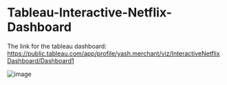 # Tableau-Interactive-Netflix-Dashboard

The link for the tableau dashboard:
https://public.tableau.com/app/profile/yash.merchant/viz/InteractiveNetflixDashboard/Dashboard1

![image](https://github.com/yashmerchant23/Tableau-Interactive-Netflix-Dashboard/assets/108644453/fc20d6da-f74a-489b-80ff-5e0d397d0e34)
